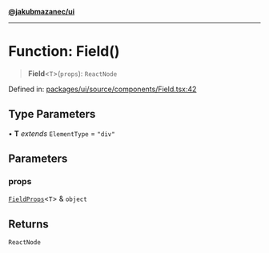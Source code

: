 [**@jakubmazanec/ui**](../README.md)

---

# Function: Field()

> **Field**\<`T`\>(`props`): `ReactNode`

Defined in:
[packages/ui/source/components/Field.tsx:42](https://github.com/jakubmazanec/tools/blob/7c5f40d811171692b72a47160bc33d644201b16a/packages/ui/source/components/Field.tsx#L42)

## Type Parameters

• **T** _extends_ `ElementType` = `"div"`

## Parameters

### props

[`FieldProps`](../type-aliases/FieldProps.md)\<`T`\> & `object`

## Returns

`ReactNode`
